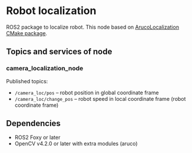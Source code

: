 # Robot localization

ROS2 package to localize robot. This node based on [ArucoLocalization CMake package](https://github.com/BrOleg5/mobile-robot-localization).

## Topics and services of node

### camera_localization_node

Published topics:

- `/camera_loc/pos` &ndash; robot position in global coordinate frame
- `/camera_loc/change_pos` &ndash; robot speed in local coordinate frame (robot coordinate frame)

## Dependencies

- ROS2 Foxy or later
- OpenCV v4.2.0 or later with extra modules (aruco)
